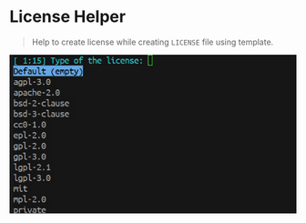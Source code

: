 # License Helper
> Help to create license while creating `LICENSE` file using template.

<p align="center">
  <img src="./license-helper.png"/>
</p>
